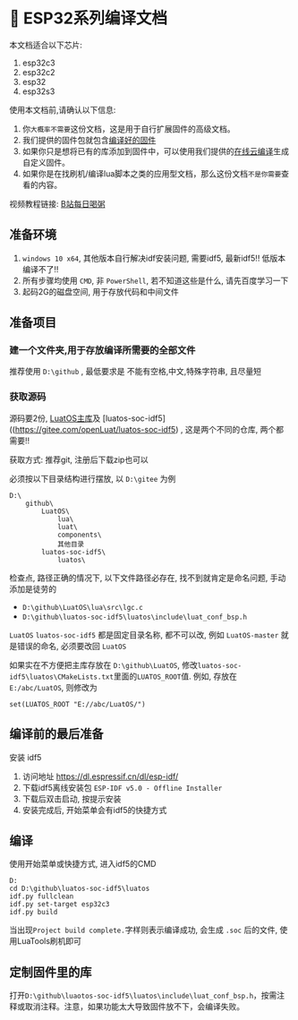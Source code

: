 # 📡 ESP32系列编译文档

本文档适合以下芯片:
1. esp32c3
2. esp32c2
3. esp32
4. esp32s3

使用本文档前,请确认以下信息:

1. 你`大概率不需要`这份文档，这是用于自行扩展固件的高级文档。
2. 我们提供的固件包就包含[编译好的固件](https://gitee.com/openLuat/LuatOS/releases)
3. 如果你只是想将已有的库添加到固件中，可以使用我们提供的[在线云编译](https://wiki.luatos.com/develop/compile/Cloud_compilation.html)生成自定义固件。
4. 如果你是在找刷机/编译lua脚本之类的应用型文档，那么这份文档`不是你需要`查看的内容。

视频教程链接: [B站每日喝粥](https://www.bilibili.com/video/BV1D3411p7MK?p=1)

## 准备环境

1. `windows 10 x64`, 其他版本自行解决idf安装问题, 需要idf5, 最新idf5!! 低版本编译不了!!
2. 所有步骤均使用 `CMD`, 非 `PowerShell`, 若不知道这些是什么, 请先百度学习一下
3. 起码2G的磁盘空间, 用于存放代码和中间文件

## 准备项目

### 建一个文件夹,用于存放编译所需要的全部文件

推荐使用  `D:\github` , 最低要求是 不能有空格,中文,特殊字符串, 且尽量短

### 获取源码

源码要2份, [LuatOS主库](https://gitee.com/openLuat/LuatOS)及 [luatos-soc-idf5]((https://gitee.com/openLuat/luatos-soc-idf5) , 这是两个不同的仓库, 两个都需要!!

获取方式: 推荐git, 注册后下载zip也可以

必须按以下目录结构进行摆放, 以 `D:\gitee` 为例

```
D:\
    github\
        LuatOS\
            lua\
            luat\
            components\
            其他目录
        luatos-soc-idf5\
            luatos\
```

检查点, 路径正确的情况下, 以下文件路径必存在, 找不到就肯定是命名问题, 手动添加是徒劳的

* `D:\github\LuatOS\lua\src\lgc.c`
* `D:\github\luatos-soc-idf5\luatos\include\luat_conf_bsp.h`


`LuatOS` `luatos-soc-idf5` 都是固定目录名称, 都不可以改, 例如 `LuatOS-master` 就是错误的命名, 必须要改回 `LuatOS`

如果实在不方便把主库存放在 `D:\github\LuatOS`, 修改`luatos-soc-idf5\luatos\CMakeLists.txt`里面的`LUATOS_ROOT`值. 例如, 存放在 `E:/abc/LuatOS`, 则修改为

```
set(LUATOS_ROOT "E://abc/LuatOS/")
```

## 编译前的最后准备

安装 idf5
1. 访问地址 https://dl.espressif.cn/dl/esp-idf/
2. 下载idf5离线安装包 `ESP-IDF v5.0 - Offline Installer`
3. 下载后双击启动, 按提示安装
4. 安装完成后, 开始菜单会有idf5的快捷方式

## 编译

使用开始菜单或快捷方式, 进入idf5的CMD

```
D:
cd D:\github\luatos-soc-idf5\luatos
idf.py fullclean
idf.py set-target esp32c3
idf.py build
```

当出现`Project build complete.`字样则表示编译成功, 会生成 `.soc` 后的文件, 使用LuaTools刷机即可

## 定制固件里的库

打开`D:\github\luaotos-soc-idf5\luatos\include\luat_conf_bsp.h`，按需注释或取消注释。注意，如果功能太大导致固件放不下，会编译失败。

